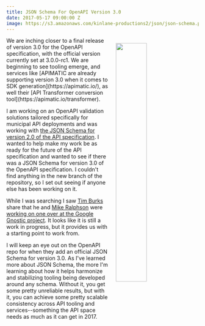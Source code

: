 ```yaml
---
title: JSON Schema For OpenAPI Version 3.0
date: 2017-05-17 09:00:00 Z
image: https://s3.amazonaws.com/kinlane-productions2/json/json-schema.png
---
```


<p><img style="padding: 15px;" src="https://s3.amazonaws.com/kinlane-productions2/json/json-schema.png" align="right" width="40%" /></p>
We are inching closer to a final release of version 3.0 for the OpenAPI specification, with the official version currently set at 3.0.0-rc1. We are beginning to see tooling emerge, and services like [APIMATIC are already supporting version 3.0 when it comes to SDK generation](https://apimatic.io/), as well their [API Transformer conversion tool](https://apimatic.io/transformer). 

I am working on an OpenAPI validation solutions tailored specifically for municipal API deployments and was working with [the JSON Schema for version 2.0 of the API specification](https://github.com/OAI/OpenAPI-Specification/blob/master/schemas/v2.0/schema.json).  I wanted to help make my work be as ready for the future of the API specification and wanted to see if there was a JSON Schema for version 3.0 of the OpenAPI specification. I couldn't find anything in the new branch of the repository, so I set out seeing if anyone else has been working on it.

While I was searching I saw [Tim Burks](https://github.com/timburks) share that he and [Mike Ralphson](https://github.com/MikeRalphson) were [working on one over at the Google Gnostic project](https://github.com/googleapis/gnostic/blob/openapi-v3.0.0-rc2/OpenAPIv3/openapi-3.0.json). It looks like it is still a work in progress, but it provides us with a starting point to work from.

I will keep an eye out on the OpenAPI repo for when they add an official JSON Schema for version 3.0. As I've learned more about JSON Schema, the more I'm learning about how it helps harmonize and stabilizing tooling being developed around any schema. Without it, you get some pretty unreliable results, but with it, you can achieve some pretty scalable consistency across API tooling and services--something the API space needs as much as it can get in 2017.